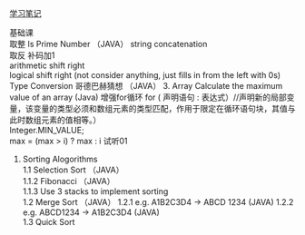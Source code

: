 [学习笔记](https://github.com/xu9449/JAVA/wiki) 

基础课   
取整
Is Prime Number （JAVA） 
string concatenation  
取反 补码加1  
arithmetic shift right  
logical shift right (not consider anything, just fills in from the left with 0s)  
Type Conversion
哥德巴赫猜想 （JAVA） 
3. Array
Calculate the maximum value of an array  (Java)
增强for循环 
for ( 声明语句 : 表达式）//声明新的局部变量，该变量的类型必须和数组元素的类型匹配，作用于限定在循环语句块，其值与此时数组元素的值相等。）  
Integer.MIN_VALUE;  
max = (max > i) ? max : i
试听01   
1. Sorting Alogorithms  
  1.1 Selection Sort （JAVA）  
    1.1.2 Fibonacci （JAVA）  
    1.1.3 Use 3 stacks to implement sorting   
  1.2 Merge Sort （JAVA） 
    1.2.1 e.g. A1B2C3D4 -> ABCD 1234 (JAVA)
    1.2.2 e.g. ABCD1234 -> A1B2C3D4 (JAVA)  
  1.3 Quick Sort
